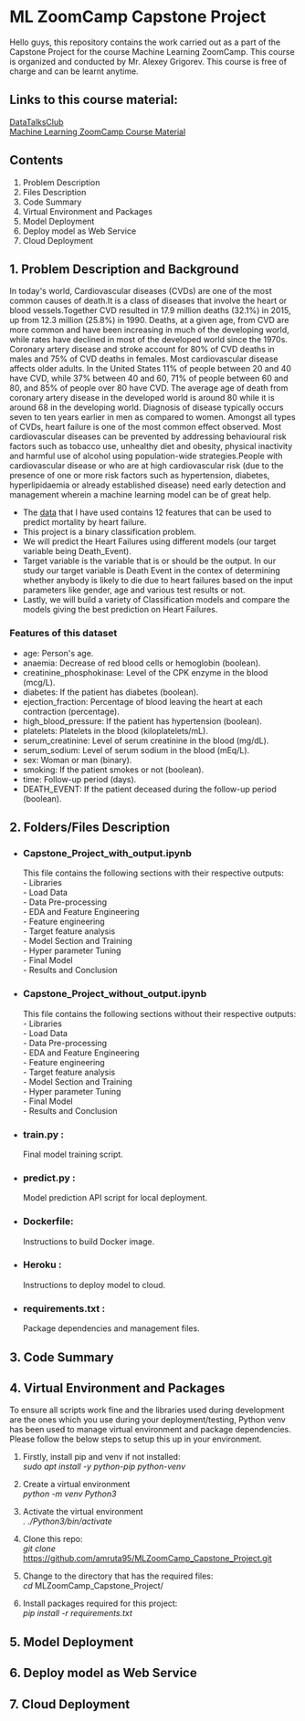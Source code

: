 # ML ZoomCamp Capstone Project

Hello guys, this repository contains the work carried out as a part of the Capstone Project for the course Machine Learning ZoomCamp. This course is organized and conducted by Mr. Alexey Grigorev.
This course is free of charge and can be learnt anytime. 

## Links to this course material:
[DataTalksClub](https://datatalks.club/courses/2021-winter-ml-zoomcamp.html) <br>
[Machine Learning ZoomCamp Course Material](https://github.com/alexeygrigorev/mlbookcamp-code/tree/master/course-zoomcamp)

## Contents
 1. Problem Description
 2. Files Description
 3. Code Summary
 4. Virtual Environment and Packages
 5. Model Deployment
 6. Deploy model as Web Service
 7. Cloud Deployment



## 1. Problem Description and Background
In today's world, Cardiovascular diseases (CVDs) are one of the most common causes of death.It is a class of diseases that involve the heart or blood vessels.Together CVD resulted in 17.9 million deaths (32.1%) in 2015, up from 12.3 million (25.8%) in 1990. Deaths, at a given age, from CVD are more common and have been increasing in much of the developing world, while rates have declined in most of the developed world since the 1970s. Coronary artery disease and stroke account for 80% of CVD deaths in males and 75% of CVD deaths in females. Most cardiovascular disease affects older adults. In the United States 11% of people between 20 and 40 have CVD, while 37% between 40 and 60, 71% of people between 60 and 80, and 85% of people over 80 have CVD. The average age of death from coronary artery disease in the developed world is around 80 while it is around 68 in the developing world. Diagnosis of disease typically occurs seven to ten years earlier in men as compared to women.
Amongst all types of CVDs, heart failure is one of the most common effect observed. 
Most cardiovascular diseases can be prevented by addressing behavioural risk factors such as tobacco use, unhealthy diet and obesity, physical inactivity and harmful use of alcohol using population-wide strategies.People with cardiovascular disease or who are at high cardiovascular risk (due to the presence of one or more risk factors such as hypertension, diabetes, hyperlipidaemia or already established disease) need early detection and management wherein a machine learning model can be of great help.

- The [data](https://www.kaggle.com/andrewmvd/heart-failure-clinical-data) that I have used contains 12 features that can be used to predict mortality by heart failure.
- This project is a binary classification problem.
- We will predict the Heart Failures using different models (our target variable being Death_Event).
- Target variable is the variable that is or should be the output. In our study our target variable is Death Event in the contex of determining whether anybody is likely to die due to heart failures based on the input parameters like gender, age and various test results or not.
- Lastly, we will build a variety of Classification models and compare the models giving the best prediction on Heart Failures.


### Features of this dataset
- age: Person's age.
- anaemia: Decrease of red blood cells or hemoglobin (boolean).
- creatinine_phosphokinase: Level of the CPK enzyme in the blood (mcg/L).
- diabetes: If the patient has diabetes (boolean).
- ejection_fraction: Percentage of blood leaving the heart at each contraction (percentage).
- high_blood_pressure: If the patient has hypertension (boolean).
- platelets: Platelets in the blood (kiloplatelets/mL).
- serum_creatinine: Level of serum creatinine in the blood (mg/dL).
- serum_sodium: Level of serum sodium in the blood (mEq/L).
- sex: Woman or man (binary).
- smoking: If the patient smokes or not (boolean).
- time: Follow-up period (days).
- DEATH_EVENT: If the patient deceased during the follow-up period (boolean).


## 2. Folders/Files Description
- ### Capstone_Project_with_output.ipynb
  This file contains the following sections with their respective outputs: <br>
      - Libraries <br>
      - Load Data <br>
      - Data Pre-processing <br>
      - EDA and Feature Engineering <br>
      - Feature engineering <br>
      - Target feature analysis <br>
      - Model Section and Training <br>
      - Hyper parameter Tuning <br>
      - Final Model <br>
      - Results and Conclusion <br>
   
- ### Capstone_Project_without_output.ipynb
  This file contains the following sections without their respective outputs: <br>
      - Libraries <br>
      - Load Data <br>
      - Data Pre-processing <br>
      - EDA and Feature Engineering <br>
      - Feature engineering <br>
      - Target feature analysis <br>
      - Model Section and Training <br>
      - Hyper parameter Tuning <br>
      - Final Model <br>
      - Results and Conclusion <br>
      
- ### train.py : 
  Final model training script.
- ### predict.py :
  Model prediction API script for local deployment.
- ### Dockerfile: 
  Instructions to build Docker image.
- ### Heroku : 
  Instructions to deploy model to cloud.
- ### requirements.txt : 
  Package dependencies and management files.
  
## 3. Code Summary

## 4. Virtual Environment and Packages

To ensure all scripts work fine and the libraries used during development are the ones which you use during your deployment/testing, Python venv has been used to manage virtual environment and package dependencies. Please follow the below steps to setup this up in your environment.

1. Firstly, install pip and venv if not installed: <br>
     _sudo apt install -y python-pip python-venv_
2. Create a virtual environment <br>
     _python -m venv Python3_
3. Activate the virtual environment <br>
     _. ./Python3/bin/activate_
4. Clone this repo: <br>
    _git clone_ https://github.com/amruta95/MLZoomCamp_Capstone_Project.git
   
5. Change to the directory that has the required files: <br>
     _cd_ MLZoomCamp_Capstone_Project/

6.  Install packages required for this project: <br>
     _pip install -r requirements.txt_

## 5. Model Deployment

## 6. Deploy model as Web Service

## 7. Cloud Deployment

